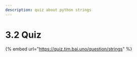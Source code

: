 ```yaml
---
description: quiz about python strings
---
```


# 3.2 Quiz



{% embed url="https://quiz.tim.bai.uno/question/strings" %}



